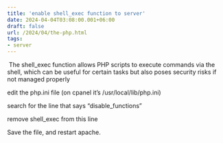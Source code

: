 ```yaml
---
title: 'enable shell_exec function to server'
date: 2024-04-04T03:08:00.001+06:00
draft: false
url: /2024/04/the-php.html
tags: 
- server
---
```


 The shell\_exec function allows PHP scripts to execute commands via the shell, which can be useful for certain tasks but also poses security risks if not managed properly

  

edit the php.ini file (on cpanel it’s /usr/local/lib/php.ini)

search for the line that says “disable\_functions”

remove shell\_exec from this line

Save the file, and restart apache.